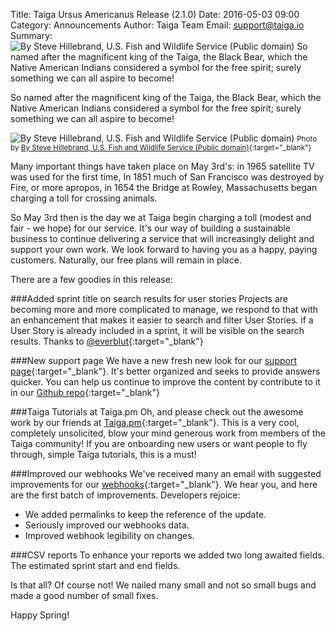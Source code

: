 Title: Taiga Ursus Americanus Release (2.1.0)
Date: 2016-05-03 09:00
Category: Announcements
Author: Taiga Team
Email: support@taiga.io
Summary: ![By Steve Hillebrand, U.S. Fish and Wildlife Service (Public domain)]({filename}/images/2016-05-03_changelog2100/ursus_americanus.jpg) So named after the magnificent king of the Taiga, the Black Bear, which the Native American Indians considered a symbol for the free spirit; surely something we can all aspire to become!

So named after the magnificent king of the Taiga, the Black Bear, which the Native American Indians considered a symbol for the free spirit; surely something we can all aspire to become!

![By Steve Hillebrand, U.S. Fish and Wildlife Service (Public domain)]({filename}/images/2016-05-03_changelog2100/ursus_americanus.jpg)
<small>Photo by [By Steve Hillebrand, U.S. Fish and Wildlife Service (Public domain)](https://commons.wikimedia.org/wiki/File%3AA_bear_in_the_bushes_ursus_americanus.jpg){:target="_blank"}</small>

Many important things have taken place on May 3rd's: in 1965 satellite TV was used for the first time, In 1851 much of San Francisco was destroyed by Fire, or more apropos, in 1654 the Bridge at Rowley, Massachusetts began charging a toll for crossing animals.

So May 3rd then is the day we at Taiga begin charging a toll (modest and fair - we hope) for our service. It's our way of building a sustainable business to continue delivering a service that will increasingly delight and support your own work. We look forward to having you as a happy, paying customers. Naturally, our free plans will remain in place.

There are a few goodies in this release:

###Added sprint title on search results for user stories
Projects are becoming more and more complicated to manage, we respond to that with an enhancement that makes it easier to search and filter User Stories. if a User Story is already included in a sprint, it will be visible on the search results. Thanks to [@everblut](https://github.com/everblut){:target="_blank"}

###New support page
We have a new fresh new look for our [support page](https://tree.taiga.io/support/){:target="_blank"}. It's better organized and seeks to provide answers quicker. You can help us continue to improve the content by contribute to it in our [Github repo](https://github.com/taigaio/taiga-support){:target="_blank"}

###Taiga Tutorials at Taiga.pm
Oh, and please check out the awesome work by our friends at [Taiga.pm](http://taiga.pm){:target="_blank"}. This is a very cool, completely unsolicited, blow your mind generous work from members of the Taiga community! If you are onboarding new users or want people to fly through, simple Taiga tutorials, this is a must!

###Improved our webhooks
We've received many an email with suggested improvements for our [webhooks](https://taigaio.github.io/taiga-doc/dist/#webhooks){:target="_blank"}. We hear you, and here are the first batch of improvements. Developers rejoice:

 - We added permalinks to keep the reference of the update.
 - Seriously improved our webhooks data.
 - Improved webhook legibility on changes.

###CSV reports
To enhance your reports we added two long awaited fields. The estimated sprint start and end fields.

Is that all? Of course not! We nailed many small and not so small bugs and made a good number of small fixes.

Happy Spring!
